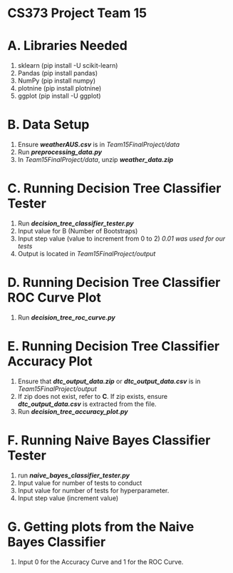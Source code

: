 # CS373 Project Team 15

# A. Libraries Needed
1. sklearn (pip install -U scikit-learn)
2. Pandas (pip install pandas)
3. NumPy (pip install numpy)
4. plotnine (pip install plotnine)
4. ggplot (pip install -U ggplot)

# B. Data Setup
1. Ensure ***weatherAUS.csv*** is in _Team15FinalProject/data_
2. Run ***preprocessing_data.py***
3. In _Team15FinalProject/data_, unzip ***weather_data.zip***

# C. Running Decision Tree Classifier Tester
1. Run ***decision_tree_classifier_tester.py***
2. Input value for B (Number of Bootstraps)
3. Input step value (value to increment from 0 to 2) _0.01 was used for our tests_
4. Output is located in _Team15FinalProject/output_

# D. Running Decision Tree Classifier ROC Curve Plot
1. Run ***decision_tree_roc_curve.py***

# E. Running Decision Tree Classifier Accuracy Plot
1. Ensure that ***dtc_output_data.zip*** or ***dtc_output_data.csv*** is in _Team15FinalProject/output_
2. If zip does not exist, refer to **C**. If zip exists, ensure ***dtc_output_data.csv*** is extracted from the file.
3. Run ***decision_tree_accuracy_plot.py***

# F. Running Naive Bayes Classifier Tester
1. run ***naive_bayes_classifier_tester.py*** 
2. Input value for number of tests to conduct
3. Input value for number of tests for hyperparameter.
4. Input step value (increment value)

# G. Getting plots from the Naive Bayes Classifier
1. Input 0 for the Accuracy Curve and 1 for the ROC Curve. 
